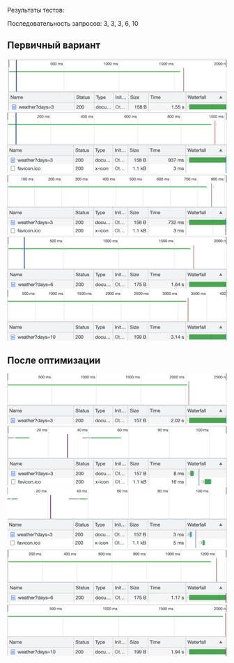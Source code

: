 Результаты тестов:

Последовательность запросов: 3, 3, 3, 6, 10

## Первичный вариант 

![m1.png](m1.png)
![m1.png](m2.png)
![m1.png](m3.png)
![m1.png](m4.png)
![m1.png](m5.png)

## После оптимизации

![m1.png](l1.png)
![m1.png](l2.png)
![m1.png](l3.png)
![m1.png](l4.png)
![m1.png](l5.png)
